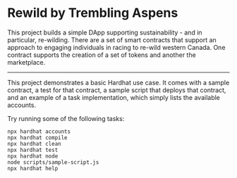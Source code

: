 # Rewild by Trembling Aspens

This project builds a simple DApp supporting sustainability - and in particular, re-wilding. There are a set of smart contracts that support an approach to engaging individuals in racing to re-wild western Canada. One contract supports the creation of a set of tokens and another the marketplace.


--------

This project demonstrates a basic Hardhat use case. It comes with a sample contract, a test for that contract, a sample script that deploys that contract, and an example of a task implementation, which simply lists the available accounts.

Try running some of the following tasks:

```shell
npx hardhat accounts
npx hardhat compile
npx hardhat clean
npx hardhat test
npx hardhat node
node scripts/sample-script.js
npx hardhat help
```
